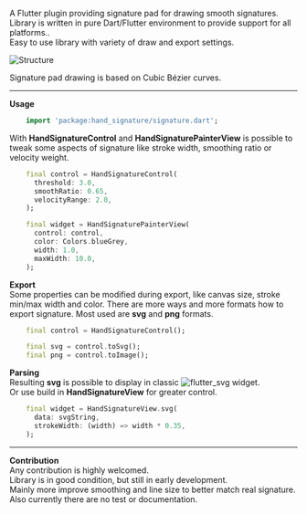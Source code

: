 A Flutter plugin providing signature pad for drawing smooth signatures. Library is written in pure Dart/Flutter environment to provide support for all platforms..\
Easy to use library with variety of draw and export settings.

![Structure](https://raw.githubusercontent.com/RomanBase/hand_signature/master/doc/signature.png)

Signature pad drawing is based on Cubic Bézier curves.

---

**Usage**
```dart
    import 'package:hand_signature/signature.dart';
```

With **HandSignatureControl** and **HandSignaturePainterView** is possible to tweak some aspects of signature like stroke width, smoothing ratio or velocity weight.
```dart
    final control = HandSignatureControl(
      threshold: 3.0,
      smoothRatio: 0.65,
      velocityRange: 2.0,
    );

    final widget = HandSignaturePainterView(
      control: control,
      color: Colors.blueGrey,
      width: 1.0,
      maxWidth: 10.0,
    );
```

**Export**\
Some properties can be modified during export, like canvas size, stroke min/max width and color.
There are more ways and more formats how to export signature. Most used are **svg** and **png** formats.
```dart
    final control = HandSignatureControl();

    final svg = control.toSvg();
    final png = control.toImage();
```

**Parsing**\
Resulting **svg** is possible to display in classic ![flutter_svg](https://pub.dev/packages/flutter_svg) widget.\
Or use build in **HandSignatureView** for greater control.
```dart
    final widget = HandSignatureView.svg(
      data: svgString,
      strokeWidth: (width) => width * 0.35,
    );
```

---

**Contribution**\
Any contribution is highly welcomed.\
Library is in good condition, but still in early development.\
Mainly more improve smoothing and line size to better match real signature.\
Also currently there are no test or documentation.